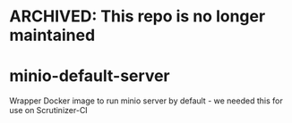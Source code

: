 # ARCHIVED: This repo is no longer maintained #

# minio-default-server
Wrapper Docker image to run minio server by default - we needed this for use on Scrutinizer-CI
